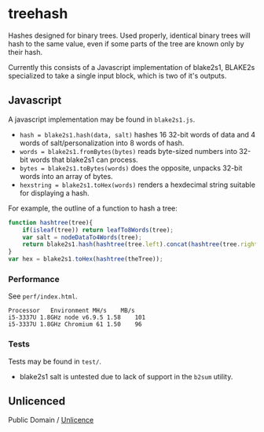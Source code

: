 # treehash

Hashes designed for binary trees.
Used properly, identical binary trees will hash to the same value,
even if some parts of the tree are known only by their hash.

Currently this consists of a Javascript implementation of blake2s1,
BLAKE2s specialized to take a single input block, which is two of it's outputs.

## Javascript

A javascript implementation may be found in `blake2s1.js`.

* `hash = blake2s1.hash(data, salt)` hashes 16 32-bit words of data and 4 words of salt/personalization into 8 words of hash.
* `words = blake2s1.fromBytes(bytes)` reads byte-sized numbers into 32-bit words that blake2s1 can process.
* `bytes = blake2s1.toBytes(words)` does the opposite, unpacks 32-bit words into an array of bytes.
* `hexstring = blake2s1.toHex(words)` renders a hexdecimal string suitable for displaying a hash.

For example, the outline of a function to hash a tree:

```js
function hashtree(tree){
	if(isleaf(tree)) return leafTo8Words(tree);
	var salt = nodeDataTo4Words(tree);
	return blake2s1.hash(hashtree(tree.left).concat(hashtree(tree.right)), salt);
}
var hex = blake2s1.toHex(hashtree(theTree));
```

### Performance

See `perf/index.html`.

```
Processor	Environment	MH/s	MB/s
i5-3337U 1.8GHz	node v6.9.5	1.58	101
i5-3337U 1.8GHz	Chromium 61	1.50	96
```

### Tests

Tests may be found in `test/`.

* blake2s1 salt is untested due to lack of support in the `b2sum` utility.

## Unlicenced

Public Domain / [Unlicence](https://unlicence.org/)
